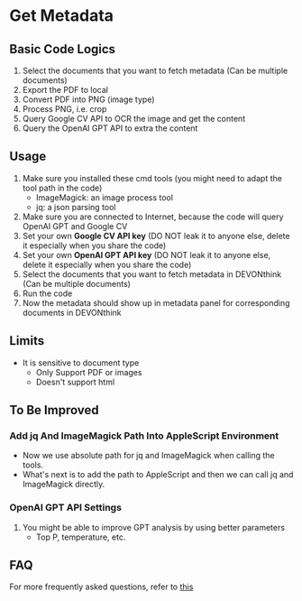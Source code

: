 # Get Metadata

## Basic Code Logics

1. Select the documents that you want to fetch metadata (Can be multiple documents)
2. Export the PDF to local
3. Convert PDF into PNG (image type)
4. Process PNG, i.e. crop
5. Query Google CV API to OCR the image and get the content
6. Query the OpenAI GPT API to extra the content

## Usage

1. Make sure you installed these cmd tools (you might need to adapt the tool path in the code)
    - ImageMagick: an image process tool
    - jq: a json parsing tool
2. Make sure you are connected to Internet, because the code will query OpenAI GPT and Google CV
3. Set your own **Google CV API key** (DO NOT leak it to anyone else, delete it especially when you share the code)
4. Set your own **OpenAI GPT API key** (DO NOT leak it to anyone else, delete it especially when you share the code)
5. Select the documents that you want to fetch metadata in DEVONthink (Can be multiple documents)
6. Run the code
7. Now the metadata should show up in metadata panel for corresponding documents in DEVONthink

## Limits

- It is sensitive to document type
    + Only Support PDF or images
    + Doesn't support html

## To Be Improved

### Add jq And ImageMagick Path Into AppleScript Environment

- Now we use absolute path for jq and ImageMagick when calling the tools.
- What's next is to add the path to AppleScript and then we can call jq and ImageMagick directly.

### OpenAI GPT API Settings

1. You might be able to improve GPT analysis by using better parameters
    - Top P, temperature, etc.

## FAQ

For more frequently asked questions, refer to [this](./FAQ-GetMetadata.md)


